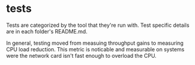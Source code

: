 # tests

Tests are categorized by the tool that they're run with. Test specific details
are in each folder's README.md.

In general, testing moved from measuing throughput gains to measuring CPU load
reduction. This metric is noticable and measurable on systems were the network
card isn't fast enough to overload the CPU. 
